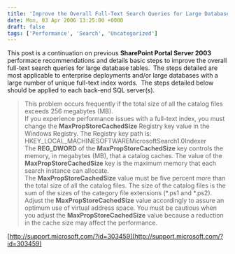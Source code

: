 ```yaml
---
title: 'Improve the Overall Full-Text Search Queries for Large Database Tables'
date: Mon, 03 Apr 2006 13:25:00 +0000
draft: false
tags: ['Performance', 'Search', 'Uncategorized']
---
```


This post is a continuation on previous **SharePoint Portal Server 2003** performace recommendations and details basic steps to improve the overall full-text search queries for large database tables.  The steps detailed are most applicable to enterprise deployments and/or large databases with a large number of unique full-text index words.  The steps detailed below should be applied to each back-end SQL server(s).

> This problem occurs frequently if the total size of all the catalog files exceeds 256 megabytes (MB).  
> If you experience performance issues with a full-text index, you must change the **MaxPropStoreCachedSize** Registry key value in the Windows Registry. The Registry key path is:  
> HKEY\_LOCAL\_MACHINESOFTWAREMicrosoftSearch1.0Indexer  
> The **REG\_DWORD** of the **MaxPropStoreCachedSize** key controls the memory, in megabytes (MB), that a catalog caches. The value of the **MaxPropStoreCachedSize** key is the maximum memory that each search instance can allocate.  
> The **MaxPropStoreCachedSize** value must be five percent more than the total size of all the catalog files. The size of the catalog files is the sum of the sizes of the category file extensions (\*.ps1 and \*.ps2). Adjust the **MaxPropStoreCachedSize** value accordingly to assure an optimum use of virtual address space. You must be cautious when you adjust the **MaxPropStoreCachedSize** value because a reduction in the cache size may affect the performance.

[http://support.microsoft.com/?id=303459](http://support.microsoft.com/?id=303459)